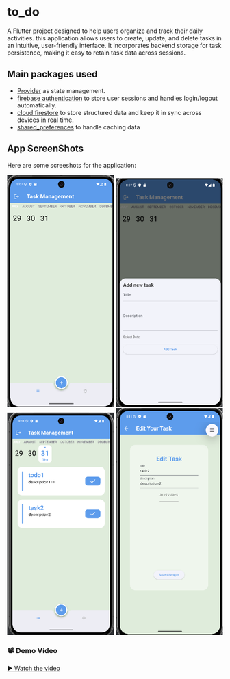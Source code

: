 # to_do

A Flutter project designed to help users organize and track their daily activities. this application allows users to create, update, and delete tasks in an intuitive, user-friendly interface. It incorporates backend storage for task persistence, making it easy to retain task data across sessions.

## Main packages used


- [Provider](https://pub.dev/packages/provider) as state management.
- [firebase authentication](https://firebase.google.com/docs/auth/flutter/start) to store user sessions and handles login/logout automatically.
- [cloud firestore](https://pub.dev/packages/cloud_firestore) to store structured data and keep it in sync across devices in real time.
- [shared_preferences](https://pub.dev/packages/shared_preferences) to handle caching data

## App ScreenShots

Here are some screeshots for the application:

<p>
<img src="Assets/screenShots/t1.png"  width="250">
<img src="Assets/screenShots/t2.png"  width="250">
<img src="Assets/screenShots/t3.png"  width="250">
<img src="Assets/screenShots/t4.png"  width="250">
</p>

### 📽️ Demo Video

[▶️ Watch the video](https://drive.google.com/file/d/12AlZwLngTAVxEHLXkzdpwz8JJ0SqAAV3/view?usp=drive_link)
